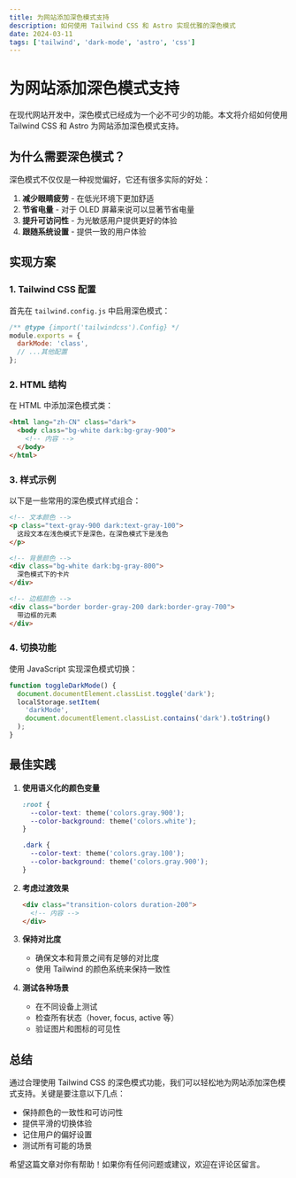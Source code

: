 ```yaml
---
title: 为网站添加深色模式支持
description: 如何使用 Tailwind CSS 和 Astro 实现优雅的深色模式
date: 2024-03-11
tags: ['tailwind', 'dark-mode', 'astro', 'css']
---
```


# 为网站添加深色模式支持

在现代网站开发中，深色模式已经成为一个必不可少的功能。本文将介绍如何使用 Tailwind CSS 和 Astro 为网站添加深色模式支持。

## 为什么需要深色模式？

深色模式不仅仅是一种视觉偏好，它还有很多实际的好处：

1. **减少眼睛疲劳** - 在低光环境下更加舒适
2. **节省电量** - 对于 OLED 屏幕来说可以显著节省电量
3. **提升可访问性** - 为光敏感用户提供更好的体验
4. **跟随系统设置** - 提供一致的用户体验

## 实现方案

### 1. Tailwind CSS 配置

首先在 `tailwind.config.js` 中启用深色模式：

```javascript
/** @type {import('tailwindcss').Config} */
module.exports = {
  darkMode: 'class',
  // ...其他配置
};
```

### 2. HTML 结构

在 HTML 中添加深色模式类：

```html
<html lang="zh-CN" class="dark">
  <body class="bg-white dark:bg-gray-900">
    <!-- 内容 -->
  </body>
</html>
```

### 3. 样式示例

以下是一些常用的深色模式样式组合：

```html
<!-- 文本颜色 -->
<p class="text-gray-900 dark:text-gray-100">
  这段文本在浅色模式下是深色，在深色模式下是浅色
</p>

<!-- 背景颜色 -->
<div class="bg-white dark:bg-gray-800">
  深色模式下的卡片
</div>

<!-- 边框颜色 -->
<div class="border border-gray-200 dark:border-gray-700">
  带边框的元素
</div>
```

### 4. 切换功能

使用 JavaScript 实现深色模式切换：

```typescript
function toggleDarkMode() {
  document.documentElement.classList.toggle('dark');
  localStorage.setItem(
    'darkMode',
    document.documentElement.classList.contains('dark').toString()
  );
}
```

## 最佳实践

1. **使用语义化的颜色变量**
   ```css
   :root {
     --color-text: theme('colors.gray.900');
     --color-background: theme('colors.white');
   }
   
   .dark {
     --color-text: theme('colors.gray.100');
     --color-background: theme('colors.gray.900');
   }
   ```

2. **考虑过渡效果**
   ```html
   <div class="transition-colors duration-200">
     <!-- 内容 -->
   </div>
   ```

3. **保持对比度**
   - 确保文本和背景之间有足够的对比度
   - 使用 Tailwind 的颜色系统来保持一致性

4. **测试各种场景**
   - 在不同设备上测试
   - 检查所有状态（hover, focus, active 等）
   - 验证图片和图标的可见性

## 总结

通过合理使用 Tailwind CSS 的深色模式功能，我们可以轻松地为网站添加深色模式支持。关键是要注意以下几点：

- 保持颜色的一致性和可访问性
- 提供平滑的切换体验
- 记住用户的偏好设置
- 测试所有可能的场景

希望这篇文章对你有帮助！如果你有任何问题或建议，欢迎在评论区留言。 
